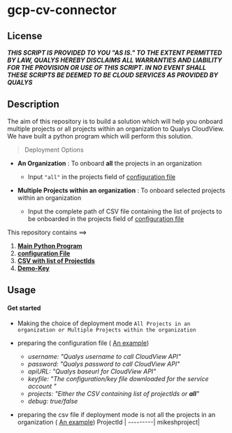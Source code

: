 # gcp-cv-connector

## License
_**THIS SCRIPT IS PROVIDED TO YOU "AS IS."  TO THE EXTENT PERMITTED BY LAW, QUALYS HEREBY DISCLAIMS ALL WARRANTIES AND LIABILITY FOR THE PROVISION OR USE OF THIS SCRIPT.  IN NO EVENT SHALL THESE SCRIPTS BE DEEMED TO BE CLOUD SERVICES AS PROVIDED BY QUALYS**_

## Description
The aim of this repository is to build a solution which will help you onboard multiple projects or all projects within an organization to Qualys CloudView. We have built a python program which will perform this solution.

> Deployment Options
* **An Organization** : To onboard **all** the projects in an organization
    * Input ```"all"``` in the projects field of [configuration file](/config.yml)
  
* **Multiple Projects within an organization** : To onboard selected projects within an organization
    * Input the complete path of CSV file containing the list of projects to be onboarded in the projects field of [configuration file](/config.yml)

This repository contains ==>

  1. [**Main Python Program**](/gcp-cv-connector.py) 
  2. [**configuration File**](/example/config.yml)
  3. [**CSV with list of ProjectIds**](/example/gcp-projectids.csv)
  4. [**Demo-Key**](/example/demokey.json)
  
## Usage

#### Get started 
  * Making the choice of deployment mode ``` All Projects in an organization or Multiple Projects within the organization ```
  
  * preparing the configuration file ( [An example](/example/config.yml))
      * _username: "Qualys username to call CloudView API"_
      * _password: "Qualys password to call CloudView API"_
      * _apiURL: "Qualys baseurl for CloudView API"_
      * _keyfile: "The configuration/key file downloaded for the service account "_
      * _projects: "Either the CSV containing list of projectIds or **all**"_
      * _debug: true/false_
      
  * preparing the csv file if deployment mode is not all the projects in an organization ( [An example](/example/gcp-projectids.csv))
      ProjectId |
      ---------|
      mikeshproject|

